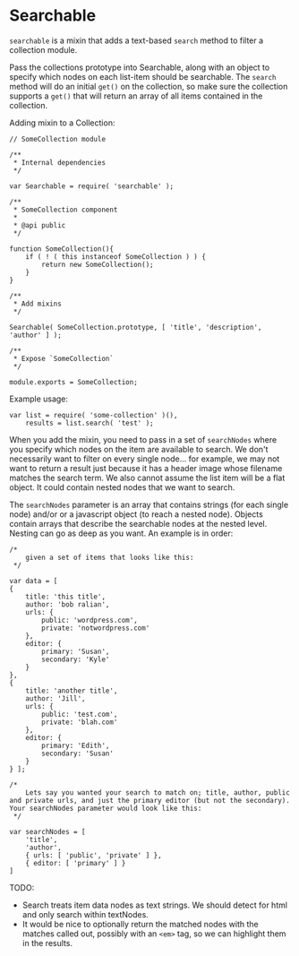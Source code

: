 Searchable
==========

`searchable` is a mixin that adds a text-based `search` method to filter a collection module.

Pass the collections prototype into Searchable, along with an object to specify which nodes on each list-item should be searchable. The `search` method will do an initial `get()` on the collection, so make sure the collection supports a `get()` that will return an array of all items contained in the collection.

Adding mixin to a Collection:

```
// SomeCollection module

/**
 * Internal dependencies
 */

var Searchable = require( 'searchable' );

/**
 * SomeCollection component
 *
 * @api public
 */

function SomeCollection(){
    if ( ! ( this instanceof SomeCollection ) ) {
        return new SomeCollection();
    }
}

/**
 * Add mixins
 */

Searchable( SomeCollection.prototype, [ 'title', 'description', 'author' ] );

/**
 * Expose `SomeCollection`
 */

module.exports = SomeCollection;
```

Example usage:

```
var list = require( 'some-collection' )(),
    results = list.search( 'test' );
```

When you add the mixin, you need to pass in a set of `searchNodes` where you specify which nodes on the item are available to search. We don't necessarily want to filter on every single node... for example, we may not want to return a result just because it has a header image whose filename matches the search term. We also cannot assume the list item will be a flat object. It could contain nested nodes that we want to search.

The `searchNodes` parameter is an array that contains strings (for each single node) and/or or a javascript object (to reach a nested node). Objects contain arrays that describe the searchable nodes at the nested level. Nesting can go as deep as you want. An example is in order:

```
/*
    given a set of items that looks like this:
 */

var data = [ 
{
    title: 'this title',
    author: 'bob ralian',
    urls: {
        public: 'wordpress.com',
        private: 'notwordpress.com'
    },
    editor: {
        primary: 'Susan',
        secondary: 'Kyle'
    }
},
{
    title: 'another title',
    author: 'Jill',
    urls: {
        public: 'test.com',
        private: 'blah.com'
    },
    editor: {
        primary: 'Edith',
        secondary: 'Susan'
    }
} ];

/*
    Lets say you wanted your search to match on; title, author, public and private urls, and just the primary editor (but not the secondary). Your searchNodes parameter would look like this:
 */

var searchNodes = [
    'title', 
    'author', 
    { urls: [ 'public', 'private' ] },
    { editor: [ 'primary' ] }
]
```

TODO:
* Search treats item data nodes as text strings. We should detect for html and only search within textNodes.
* It would be nice to optionally return the matched nodes with the matches called out, possibly with an `<em>` tag, so we can highlight them in the results.